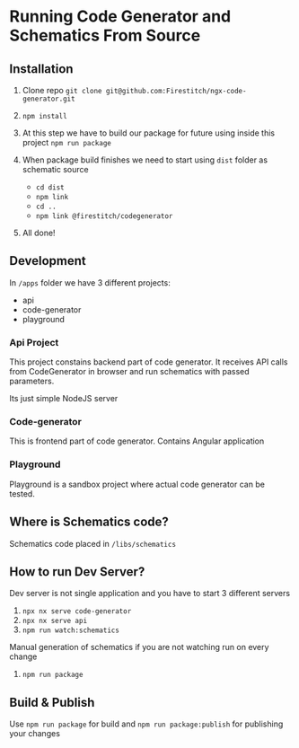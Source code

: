 # Running Code Generator and Schematics From Source

## Installation

1. Clone repo `git clone git@github.com:Firestitch/ngx-code-generator.git`
2. `npm install`
3. At this step we have to build our package for future using inside this project
`npm run package`
4. When package build finishes we need to start using `dist` folder as schematic source
   - `cd dist`
   - `npm link`
   - `cd ..`
   - `npm link @firestitch/codegenerator`
   
5. All done!

## Development

In `/apps` folder we have 3 different projects:
- api
- code-generator
- playground


### Api Project

This project constains backend part of code generator. It receives API calls from CodeGenerator in browser
and run schematics with passed parameters.

Its just simple NodeJS server

### Code-generator

This is frontend part of code generator. Contains Angular application

### Playground

Playground is a sandbox project where actual code generator can be tested.

## Where is Schematics code?

Schematics code placed in `/libs/schematics`


## How to run Dev Server?

Dev server is not single application and you have to start 3 different servers

1. `npx nx serve code-generator`
2. `npx nx serve api`
3. `npm run watch:schematics`

Manual generation of schematics if you are not watching run on every change
1. `npm run package`


## Build & Publish

Use `npm run package` for build and `npm run package:publish` for publishing your changes

